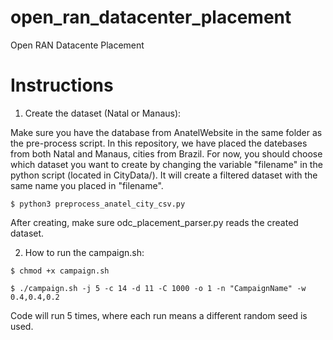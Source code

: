 # open_ran_datacenter_placement
Open RAN Datacente Placement


# Instructions

1) Create the dataset (Natal or Manaus):

Make sure you have the database from AnatelWebsite in the same folder as the pre-process script. In this repository, we have placed the datebases from both Natal and Manaus, cities from Brazil. For now, you should choose which dataset you want to create by changing the variable "filename" in the python script (located in CityData/). It will create a filtered dataset with the same name you placed in "filename".

```
$ python3 preprocess_anatel_city_csv.py

```

After creating, make sure odc_placement_parser.py reads the created dataset.

2) How to run the campaign.sh:
```
$ chmod +x campaign.sh

$ ./campaign.sh -j 5 -c 14 -d 11 -C 1000 -o 1 -n "CampaignName" -w 0.4,0.4,0.2

```

Code will run 5 times, where each run means a different random seed is used.
